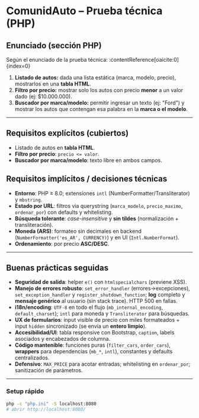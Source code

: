 # ComunidAuto – Prueba técnica (PHP)

## Enunciado (sección PHP)

Según el enunciado de la prueba técnica: :contentReference[oaicite:0]{index=0}

1) **Listado de autos:** dada una lista estática (marca, modelo, precio), mostrarlos en una **tabla HTML**.  
2) **Filtro por precio:** mostrar solo los autos con precio **menor** a un valor dado (ej: $10.000.000).  
3) **Buscador por marca/modelo:** permitir ingresar un texto (ej: "Ford") y mostrar los autos que contengan esa palabra en la **marca o el modelo**.  

---

## Requisitos explícitos (cubiertos)

- Listado de autos en **tabla HTML**.
- **Filtro por precio**: `precio <= valor`.
- **Buscador por marca/modelo**: texto libre en ambos campos.

## Requisitos implícitos / decisiones técnicas

- **Entorno**: PHP ≥ 8.0; extensiones `intl` (NumberFormatter/Transliterator) y `mbstring`.
- **Estado por URL**: filtros via querystring (`marca_modelo`, `precio_maximo`, `ordenar_por`) con defaults y whitelisting.
- **Búsqueda tolerante**: *case-insensitive* y **sin tildes** (normalización + transliteración).
- **Moneda (ARS)**: formateo sin decimales en backend (`NumberFormatter('es_AR', CURRENCY)`) y en UI (`Intl.NumberFormat`).
- **Ordenamiento**: por precio **ASC/DESC**.

---

## Buenas prácticas seguidas

- **Seguridad de salida**: helper `e()` con `htmlspecialchars` (previene XSS).
- **Manejo de errores robusto**: `set_error_handler` (errores→excepciones), `set_exception_handler` y `register_shutdown_function`; **log** completo y **mensaje genérico** al usuario (sin stack trace). HTTP 500 en fallas.
- **i18n/encoding**: `UTF-8` en todo el flujo (`mb_internal_encoding`, `default_charset`); `intl` para moneda y `Transliterator` para búsquedas.
- **UX de formularios**: input visible de precio con miles formateados + input `hidden` sincronizado (se envía un **entero limpio**).
- **Accesibilidad/UI**: tabla responsive con Bootstrap, `caption`, labels asociados y encabezados de columna.
- **Código mantenible**: funciones puras (`filter_cars`, `order_cars`), **wrappers** para dependencias (`mb_*`, `intl`), constantes y defaults centralizados.
- **Defensivo**: `MAX_PRICE` para acotar entradas; whitelisting en `ordenar_por`; sanitización de parámetros.

---

### Setup rápido

```bash
php -c "php.ini" -S localhost:8080
# abrir http://localhost:8080/
```

